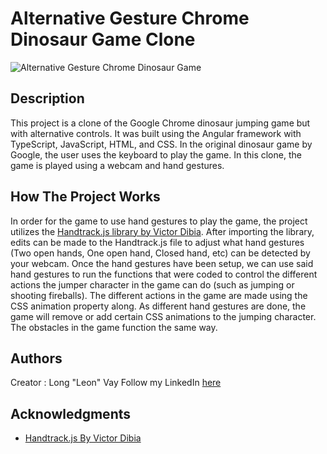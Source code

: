 # Alternative Gesture Chrome Dinosaur Game Clone

  


![Alternative Gesture Chrome Dinosaur Game](https://user-images.githubusercontent.com/79191646/200977868-51320a61-bb26-47e4-8323-bbedd9daeb5f.jpg)

  

## Description

  

This project is a clone of the Google Chrome dinosaur jumping game but with alternative controls. It was built using the Angular framework with TypeScript, JavaScript, HTML, and CSS. In the original dinosaur game by Google, the user uses the keyboard to play the game. In this clone, the game is played using a webcam and hand gestures.

  
## How The Project Works

  

In order for the game to use hand gestures to play the game, the project utilizes the [Handtrack.js library by Victor Dibia](https://github.com/victordibia/handtrack.js/). After importing the library, edits can be made to the Handtrack.js file to adjust what hand gestures (Two open hands, One open hand, Closed hand, etc) can be detected by your webcam. Once the hand gestures have been setup, we can use said hand gestures to run the functions that were coded to control the different actions the jumper character in the game can do (such as jumping or shooting fireballs). The different actions in the game are made using the CSS animation property along. As different hand gestures are done, the game will remove or add certain CSS animations to  the jumping character. The obstacles in the game function the same way.

  

## Authors

Creator  :
Long "Leon" Vay
Follow my LinkedIn [here](https://www.linkedin.com/in/long-vay/)


  

## Acknowledgments

* [Handtrack.js By Victor Dibia](https://github.com/victordibia/handtrack.js/)
